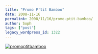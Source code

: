 ```yaml
---
title: "Promo P'tit Bamboo"
date: 2008-11-16
permalink: 2008/11/16/promo-ptit-bamboo/
author: Soph
tags: ["post"]
legacy_wordpress_id: 1322
---
```


[<img class="alignnone" src="http://img.skitch.com/20081116-tc2p92215xwbs1xm292geundqc.jpg" alt="promoptitbamboo" />](http://www.ptitsdessous.com/index.php?page=543&amp;lg=1)

<!-- excerpt -->
